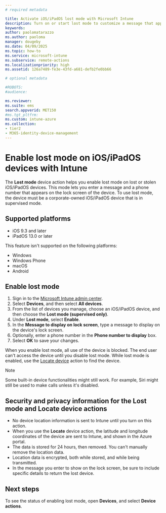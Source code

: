```yaml
---
# required metadata

title: Activate iOS/iPadOS lost mode with Microsoft Intune
description: Turn on or start lost mode to customize a message that appears on the lock screen of a lost or stolen iOS/iPadOS device by using Microsoft Intune. And, get details on security and privacy information when you're using the lost mode action.
keywords:
author: paolomatarazzo
ms.author: paoloma
manager: dougeby
ms.date: 04/09/2025
ms.topic: how-to
ms.service: microsoft-intune
ms.subservice: remote-actions
ms.localizationpriority: high
ms.assetid: 126a7489-fe3e-43fd-a681-defb2fe0bb66

# optional metadata

#ROBOTS:
#audience:

ms.reviewer:
ms.suite: ems
search.appverid: MET150
#ms.tgt_pltfrm:
ms.custom: intune-azure
ms.collection:
- tier2
- M365-identity-device-management
---
```


# Enable lost mode on iOS/iPadOS devices with Intune

The **Lost mode** device action helps you enable lost mode on lost or stolen iOS/iPadOS devices. This mode lets you enter a message and a phone number that appears on the lock screen of the device. To use lost mode, the device must be a corporate-owned iOS/iPadOS device that is in supervised mode.

## Supported platforms

- iOS 9.3 and later
- iPadOS 13.0 or later

This feature isn't supported on the following platforms:

- Windows
- Windows Phone
- macOS
- Android

## Enable lost mode

1. Sign in to the [Microsoft Intune admin center](https://go.microsoft.com/fwlink/?linkid=2109431).
2. Select **Devices**, and then select **All devices**.
3. From the list of devices you manage, choose an iOS/iPadOS device, and then choose the **Lost mode (supervised only)**.
4. Under **Lost mode**, select **Enable**.
5. In the **Message to display on lock screen**, type a message to display on the device's lock screen.
6. Optionally, enter a phone number in the **Phone number to display** box.
7. Select **OK** to save your changes.

When you enable lost mode, all use of the device is blocked. The end user can't access the device until you disable lost mode. While lost mode is enabled, use the [Locate device](device-locate.md) action to find the device.

> [!NOTE]
> Some built-in device functionalities might still work. For example, Siri might still be used to make calls unless it's disabled.

## Security and privacy information for the Lost mode and Locate device actions

- No device location information is sent to Intune until you turn on this action.
- When you use the **Locate** device action, the latitude and longitude coordinates of the device are sent to Intune, and shown in the Azure portal.
- The data is stored for 24 hours, then removed. You can't manually remove the location data.
- Location data is encrypted, both while stored, and while being transmitted.
- In the message you enter to show on the lock screen, be sure to include specific details to return the lost device.

## Next steps

To see the status of enabling lost mode, open **Devices**, and select **Device actions**.

